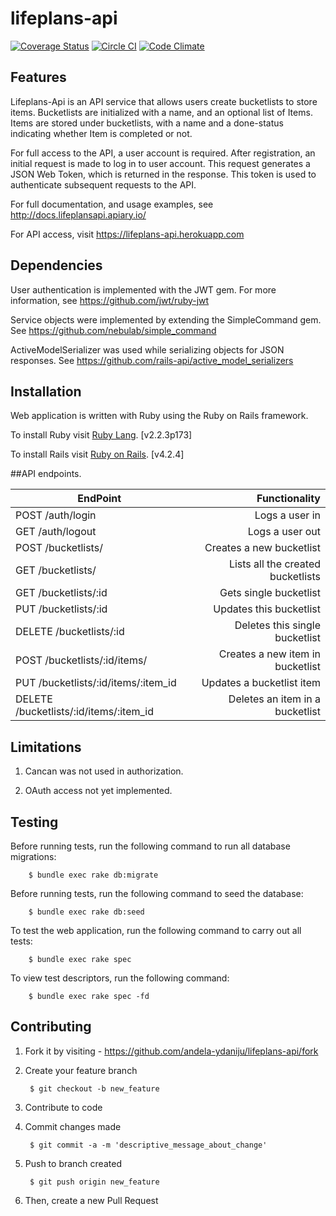 # lifeplans-api
[![Coverage Status](https://coveralls.io/repos/github/andela-ydaniju/lifeplans-api/badge.svg?branch=ft-bucketlist-model-112129783)](https://coveralls.io/github/andela-ydaniju/lifeplans-api?branch=ft-bucketlist-model-112129783) [![Circle CI](https://circleci.com/gh/andela-ydaniju/lifeplans-api.svg?style=svg)](https://circleci.com/gh/andela-ydaniju/lifeplans-api) [![Code Climate](https://codeclimate.com/github/andela-ydaniju/lifeplans-api/badges/gpa.svg)](https://codeclimate.com/github/andela-ydaniju/lifeplans-api)

## Features

Lifeplans-Api is an API service that allows users create bucketlists to store items. Bucketlists are initialized with a name, and an optional list of Items. Items are stored under bucketlists, with a name and a done-status indicating whether Item is completed or not.

For full access to the API, a user account is required. After registration, an initial request is made to log in to user account. This request generates a JSON Web Token, which is returned in the response. This token is used to authenticate subsequent requests to the API. 

For full documentation, and usage examples, see http://docs.lifeplansapi.apiary.io/

For API access, visit https://lifeplans-api.herokuapp.com

## Dependencies

User authentication is implemented with the JWT gem. For more information, see https://github.com/jwt/ruby-jwt

Service objects were implemented by extending the SimpleCommand gem. See https://github.com/nebulab/simple_command

ActiveModelSerializer was used while serializing objects for JSON responses. See https://github.com/rails-api/active_model_serializers

## Installation

Web application is written with Ruby using the Ruby on Rails framework.

To install Ruby visit [Ruby Lang](https://www.ruby-lang.org). [v2.2.3p173]

To install Rails visit [Ruby on Rails](http://rubyonrails.org/). [v4.2.4]


##API endpoints.

| EndPoint                                |   Functionality                      |
| --------------------------------------- | ------------------------------------:|
| POST /auth/login                        | Logs a user in                       |
| GET /auth/logout                        | Logs a user out                      |
| POST /bucketlists/                      | Creates a new bucketlist             |
| GET /bucketlists/                       | Lists all the created bucketlists    |
| GET /bucketlists/:id                    | Gets single bucketlist               |
| PUT /bucketlists/:id                    | Updates this bucketlist              |
| DELETE /bucketlists/:id                 | Deletes this single bucketlist       |
| POST /bucketlists/:id/items/            | Creates a new item in bucketlist     |
| PUT /bucketlists/:id/items/:item_id     | Updates a bucketlist item            |
| DELETE /bucketlists/:id/items/:item_id  | Deletes an item in a bucketlist      |


## Limitations

1.  Cancan was not used in authorization.

2.  OAuth access not yet implemented.

## Testing

Before running tests, run the following command to run all database migrations:

        $ bundle exec rake db:migrate

Before running tests, run the following command to seed the database:

        $ bundle exec rake db:seed

To test the web application, run the following command to carry out all tests:

        $ bundle exec rake spec

To view test descriptors, run the following command:

        $ bundle exec rake spec -fd

## Contributing

1. Fork it by visiting - https://github.com/andela-ydaniju/lifeplans-api/fork

2. Create your feature branch

        $ git checkout -b new_feature
    
3. Contribute to code

4. Commit changes made

        $ git commit -a -m 'descriptive_message_about_change'
    
5. Push to branch created

        $ git push origin new_feature
    
6. Then, create a new Pull Request
